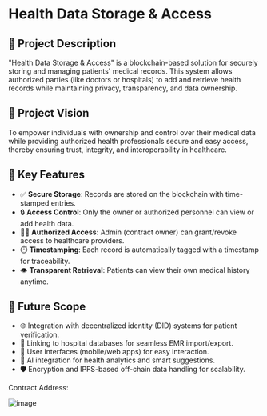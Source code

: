 # Health Data Storage & Access

## 📌 Project Description
"Health Data Storage & Access" is a blockchain-based solution for securely storing and managing patients' medical records. This system allows authorized parties (like doctors or hospitals) to add and retrieve health records while maintaining privacy, transparency, and data ownership.

## 🎯 Project Vision
To empower individuals with ownership and control over their medical data while providing authorized health professionals secure and easy access, thereby ensuring trust, integrity, and interoperability in healthcare.

## 🌟 Key Features
- ✅ **Secure Storage**: Records are stored on the blockchain with time-stamped entries.
- 🔒 **Access Control**: Only the owner or authorized personnel can view or add health data.
- 👨‍⚕️ **Authorized Access**: Admin (contract owner) can grant/revoke access to healthcare providers.
- ⏱️ **Timestamping**: Each record is automatically tagged with a timestamp for traceability.
- 👁️ **Transparent Retrieval**: Patients can view their own medical history anytime.

## 🔮 Future Scope
- 🌐 Integration with decentralized identity (DID) systems for patient verification.
- 🏥 Linking to hospital databases for seamless EMR import/export.
- 📱 User interfaces (mobile/web apps) for easy interaction.
- 🧠 AI integration for health analytics and smart suggestions.
- 🛡️ Encryption and IPFS-based off-chain data handling for scalability.

Contract Address:

![image](https://github.com/user-attachments/assets/0a02ee49-f5fb-48c9-86c1-95a42eea32b1)
